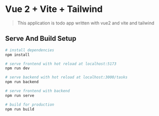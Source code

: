 # Vue 2 + Vite + Tailwind

> This application is todo app written with vue2 and vite and tailwind

## Serve And Build Setup

```bash
# install dependencies
npm install

# serve frontend with hot reload at localhost:5173
npm run dev

# serve backend with hot reload at localhost:3000/tasks
npm run backend

# serve frontend with backend
npm run serve

# build for production
npm run build

```
